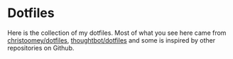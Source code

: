 # Dotfiles

Here is the collection of my dotfiles. Most of what you see here came from
[christoomey/dotfiles](https://github.com/christoomey/dotfiles/),
[thoughtbot/dotfiles](https://github.com/thoughtbot/dotfiles/) and some is
inspired by other repositories on Github.

